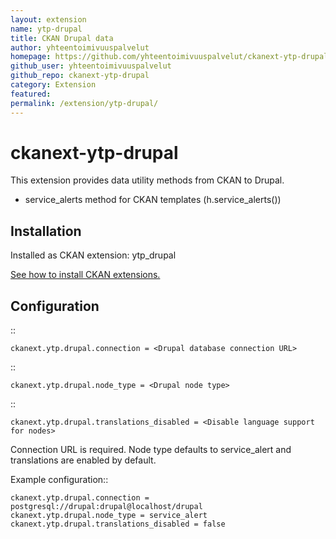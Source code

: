 ```yaml
---
layout: extension
name: ytp-drupal
title: CKAN Drupal data
author: yhteentoimivuuspalvelut
homepage: https://github.com/yhteentoimivuuspalvelut/ckanext-ytp-drupal
github_user: yhteentoimivuuspalvelut
github_repo: ckanext-ytp-drupal
category: Extension
featured: 
permalink: /extension/ytp-drupal/
---
```



ckanext-ytp-drupal
==================

This extension provides data utility methods from CKAN to Drupal. 

- service_alerts method for CKAN templates (h.service_alerts())

Installation
------------

Installed as CKAN extension: ytp_drupal

[See how to install CKAN extensions.](http://docs.ckan.org/en/latest/extensions/tutorial.html#installing-the-extension)


Configuration
-------------

::

    ckanext.ytp.drupal.connection = <Drupal database connection URL>

::

    ckanext.ytp.drupal.node_type = <Drupal node type>

::

    ckanext.ytp.drupal.translations_disabled = <Disable language support for nodes>


Connection URL is required. Node type defaults to service_alert and translations are enabled by default. 

Example configuration::

    ckanext.ytp.drupal.connection = postgresql://drupal:drupal@localhost/drupal
    ckanext.ytp.drupal.node_type = service_alert
    ckanext.ytp.drupal.translations_disabled = false


